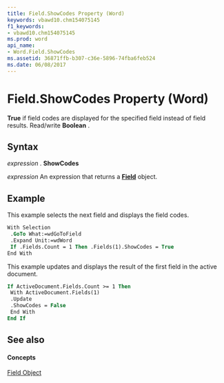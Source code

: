 ```yaml
---
title: Field.ShowCodes Property (Word)
keywords: vbawd10.chm154075145
f1_keywords:
- vbawd10.chm154075145
ms.prod: word
api_name:
- Word.Field.ShowCodes
ms.assetid: 36871ffb-b307-c36e-5896-74fba6feb524
ms.date: 06/08/2017
---
```



# Field.ShowCodes Property (Word)

 **True** if field codes are displayed for the specified field instead of field results. Read/write **Boolean** .


## Syntax

 _expression_ . **ShowCodes**

 _expression_ An expression that returns a **[Field](field-object-word.md)** object.


## Example

This example selects the next field and displays the field codes.


```vb
With Selection 
 .GoTo What:=wdGoToField 
 .Expand Unit:=wdWord 
 If .Fields.Count = 1 Then .Fields(1).ShowCodes = True 
End With
```

This example updates and displays the result of the first field in the active document.




```vb
If ActiveDocument.Fields.Count >= 1 Then 
 With ActiveDocument.Fields(1) 
 .Update 
 .ShowCodes = False 
 End With 
End If
```


## See also


#### Concepts


[Field Object](field-object-word.md)

